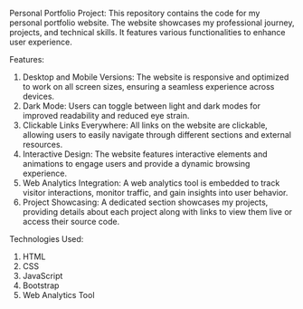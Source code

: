 Personal Portfolio Project:
This repository contains the code for my personal portfolio website. The website showcases my professional journey, projects, and technical skills. It features various functionalities to enhance user experience.

Features:
1. Desktop and Mobile Versions: The website is responsive and optimized to work on all screen sizes, ensuring a seamless experience across devices.
2. Dark Mode: Users can toggle between light and dark modes for improved readability and reduced eye strain.
3. Clickable Links Everywhere: All links on the website are clickable, allowing users to easily navigate through different sections and external resources.
4. Interactive Design: The website features interactive elements and animations to engage users and provide a dynamic browsing experience.
5. Web Analytics Integration: A web analytics tool is embedded to track visitor interactions, monitor traffic, and gain insights into user behavior.
6. Project Showcasing: A dedicated section showcases my projects, providing details about each project along with links to view them live or access their source code.

Technologies Used:
1. HTML
2. CSS
3. JavaScript 
4. Bootstrap
5. Web Analytics Tool 
